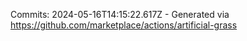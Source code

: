Commits: 2024-05-16T14:15:22.617Z - Generated via https://github.com/marketplace/actions/artificial-grass
<br>
